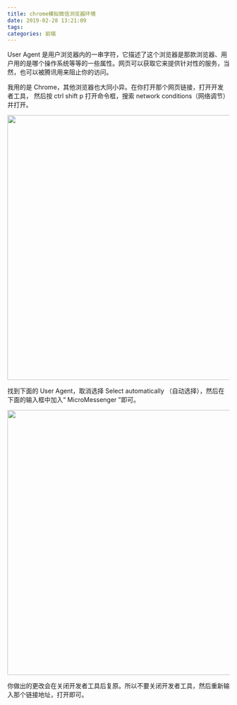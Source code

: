 ```yaml
---
title: chrome模拟微信浏览器环境
date: 2019-02-28 13:21:09
tags:
categories: 前端
---
```

User Agent 是用户浏览器内的一串字符，它描述了这个浏览器是那款浏览器、用户用的是哪个操作系统等等的一些属性。网页可以获取它来提供针对性的服务，当然，也可以被腾讯用来阻止你的访问。

我用的是 Chrome，其他浏览器也大同小异。在你打开那个网页链接，打开开发者工具， 然后按 ctrl shift p 打开命令框，搜索 network conditions（网络调节） 并打开。

<img src="http://pic1.zhoujie16.cn/20190725180046.png" width=600/>

找到下面的 User Agent，取消选择 Select automatically （自动选择），然后在下面的输入框中加入“ MicroMessenger ”即可。

<img src="http://pic1.zhoujie16.cn/20190725180017.png" width=600/>

你做出的更改会在关闭开发者工具后复原。所以不要关闭开发者工具，然后重新输入那个链接地址，打开即可。
